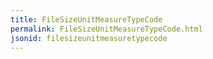 ```yaml
---
title: FileSizeUnitMeasureTypeCode
permalink: FileSizeUnitMeasureTypeCode.html
jsonid: filesizeunitmeasuretypecode
---
```

